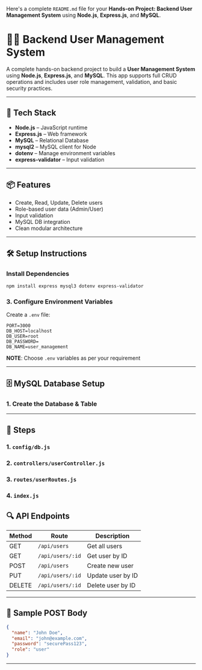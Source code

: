 Here's a complete `README.md` file for your **Hands-on Project: Backend User Management System** using **Node.js**, **Express.js**, and **MySQL**.

# 🧑‍💼 Backend User Management System

A complete hands-on backend project to build a **User Management System** using **Node.js**, **Express.js**, and **MySQL**. This app supports full CRUD operations and includes user role management, validation, and basic security practices.

---

## 🚀 Tech Stack

- **Node.js** – JavaScript runtime
- **Express.js** – Web framework
- **MySQL** – Relational Database
- **mysql2** – MySQL client for Node
- **dotenv** – Manage environment variables
- **express-validator** – Input validation

---

## 📦 Features

- Create, Read, Update, Delete users
- Role-based user data (Admin/User)
- Input validation
- MySQL DB integration
- Clean modular architecture

---

## 🛠 Setup Instructions

### Install Dependencies

```bash
npm install express mysql3 dotenv express-validator
```

### 3. Configure Environment Variables

Create a `.env` file:

```env
PORT=3000
DB_HOST=localhost
DB_USER=root
DB_PASSWORD=
DB_NAME=user_management
```

**NOTE**: Choose `.env` variables as per your requirement

---

## 🗄️ MySQL Database Setup

### 1. Create the Database & Table

---

## 🔧 Steps

### 1. `config/db.js`

### 2. `controllers/userController.js`

### 3. `routes/userRoutes.js`

### 4. `index.js`

## 🔍 API Endpoints

| Method | Route           | Description          |
|--------|------------------|----------------------|
| GET    | `/api/users`     | Get all users        |
| GET    | `/api/users/:id` | Get user by ID       |
| POST   | `/api/users`     | Create new user      |
| PUT    | `/api/users/:id` | Update user by ID    |
| DELETE | `/api/users/:id` | Delete user by ID    |

---

## 🧪 Sample POST Body

```json
{
  "name": "John Doe",
  "email": "john@example.com",
  "password": "securePass123",
  "role": "user"
}
```

---
